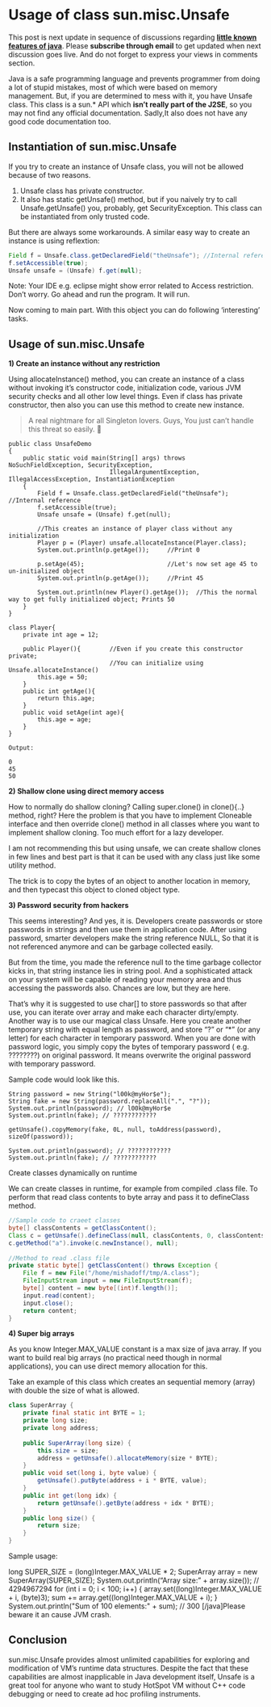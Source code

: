 # Usage of class sun.misc.Unsafe

This post is next update in sequence of discussions regarding **[little known features of java](https://howtodoinjava.com/tag/java-hidden-features/)**. Please **subscribe through email** to get updated when next discussion goes live. And do not forget to express your views in comments section.

Java is a safe programming language and prevents programmer from doing a lot of stupid mistakes, most of which were based on memory management. But, if you are determined to mess with it, you have Unsafe class. This class is a sun.* API which **isn’t really part of the J2SE**, so you may not find any official documentation. Sadly,It also does not have any good code documentation too.

## **Instantiation of sun.misc.Unsafe**

If you try to create an instance of Unsafe class, you will not be allowed because of two reasons.

1) Unsafe class has private constructor.
2) It also has static getUnsafe() method, but if you naively try to call Unsafe.getUnsafe() you, probably, get SecurityException. This class can be instantiated from only trusted code.

But there are always some workarounds. A similar easy way to create an instance is using reflextion:

```java
Field f = Unsafe.class.getDeclaredField("theUnsafe"); //Internal reference
f.setAccessible(true);
Unsafe unsafe = (Unsafe) f.get(null);
```

Note: Your IDE e.g. eclipse might show error related to Access restriction. Don’t worry. Go ahead and run the program. It will run.

Now coming to main part. With this object you can do following ‘interesting’ tasks.

## **Usage of sun.misc.Unsafe**

**1) Create an instance without any restriction**

Using allocateInstance() method, you can create an instance of a class without invoking it’s constructor code, initialization code, various JVM security checks and all other low level things. Even if class has private constructor, then also you can use this method to create new instance.

> A real nightmare for all Singleton lovers. Guys, You just can’t handle this threat so easily. 🙂

```
public class UnsafeDemo 
{
    public static void main(String[] args) throws NoSuchFieldException, SecurityException, 
                            IllegalArgumentException, IllegalAccessException, InstantiationException 
    {
        Field f = Unsafe.class.getDeclaredField("theUnsafe"); //Internal reference
        f.setAccessible(true);
        Unsafe unsafe = (Unsafe) f.get(null);
         
        //This creates an instance of player class without any initialization
        Player p = (Player) unsafe.allocateInstance(Player.class);
        System.out.println(p.getAge());     //Print 0
         
        p.setAge(45);                       //Let's now set age 45 to un-initialized object
        System.out.println(p.getAge());     //Print 45
         
        System.out.println(new Player().getAge());  //This the normal way to get fully initialized object; Prints 50
    }
}
 
class Player{
    private int age = 12;
     
    public Player(){        //Even if you create this constructor private; 
                            //You can initialize using Unsafe.allocateInstance()
        this.age = 50;
    }
    public int getAge(){
        return this.age;
    }
    public void setAge(int age){
        this.age = age;
    }
}
 
Output:
 
0
45
50
```

 **2) Shallow clone using direct memory access**

How to normally do shallow cloning? Calling super.clone() in clone(){..} method, right? Here the problem is that you have to implement Cloneable interface and then override clone() method in all classes where you want to implement shallow cloning. Too much effort for a lazy developer.

I am not recommending this but using unsafe, we can create shallow clones in few lines and best part is that it can be used with any class just like some utility method.

The trick is to copy the bytes of an object to another location in memory, and then typecast this object to cloned object type.

**3) Password security from hackers**

This seems interesting? And yes, it is. Developers create passwords or store passwords in strings and then use them in application code. After using password, smarter developers make the string reference NULL, So that it is not referenced anymore and can be garbage collected easily.

But from the time, you made the reference null to the time garbage collector kicks in, that string instance lies in string pool. And a sophisticated attack on your system will be capable of reading your memory area and thus accessing the passwords also. Chances are low, but they are here.

That’s why it is suggested to use char[] to store passwords so that after use, you can iterate over array and make each character dirty/empty.
Another way is to use our magical class Unsafe. Here you create another temporary string with equal length as password, and store “?” or “*” (or any letter) for each character in temporary password. When you are done with password logic, you simply copy the bytes of temporary password ( e.g. ????????) on original password. It means overwrite the original password with temporary password.

Sample code would look like this.

```
String password = new String("l00k@myHor$e");
String fake = new String(password.replaceAll(".", "?"));
System.out.println(password); // l00k@myHor$e
System.out.println(fake); // ????????????
 
getUnsafe().copyMemory(fake, 0L, null, toAddress(password), sizeOf(password));
 
System.out.println(password); // ????????????
System.out.println(fake); // ????????????
```

Create classes dynamically on runtime

We can create classes in runtime, for example from compiled .class file. To perform that read class contents to byte array and pass it to defineClass method.

```java
//Sample code to craeet classes
byte[] classContents = getClassContent();
Class c = getUnsafe().defineClass(null, classContents, 0, classContents.length);
c.getMethod("a").invoke(c.newInstance(), null); 
 
//Method to read .class file
private static byte[] getClassContent() throws Exception {
    File f = new File("/home/mishadoff/tmp/A.class");
    FileInputStream input = new FileInputStream(f);
    byte[] content = new byte[(int)f.length()];
    input.read(content);
    input.close();
    return content;
}
```

**4) Super big arrays**

As you know Integer.MAX_VALUE constant is a max size of java array. If you want to build real big arrays (no practical need though in normal applications), you can use direct memory allocation for this.

Take an example of this class which creates an sequential memory (array) with double the size of what is allowed.

```java
class SuperArray {
    private final static int BYTE = 1;
    private long size;
    private long address;
     
    public SuperArray(long size) {
        this.size = size;
        address = getUnsafe().allocateMemory(size * BYTE);
    }
    public void set(long i, byte value) {
        getUnsafe().putByte(address + i * BYTE, value);
    }
    public int get(long idx) {
        return getUnsafe().getByte(address + idx * BYTE);
    }
    public long size() {
        return size;
    }
}
```

Sample usage:

long SUPER_SIZE = (long)Integer.MAX_VALUE * 2;
SuperArray array = new SuperArray(SUPER_SIZE);
System.out.println(“Array size:” + array.size()); // 4294967294
for (int i = 0; i < 100; i++) { array.set((long)Integer.MAX_VALUE + i, (byte)3); sum += array.get((long)Integer.MAX_VALUE + i); } System.out.println("Sum of 100 elements:" + sum); // 300 [/java]Please beware it an cause JVM crash.

## **Conclusion**

sun.misc.Unsafe provides almost unlimited capabilities for exploring and modification of VM’s runtime data structures. Despite the fact that these capabilities are almost inapplicable in Java development itself, Unsafe is a great tool for anyone who want to study HotSpot VM without C++ code debugging or need to create ad hoc profiling instruments.